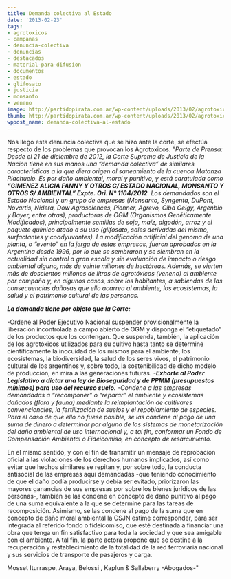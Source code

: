 ```yaml
---
title: Demanda colectiva al Estado
date: '2013-02-23'
tags:
- agrotoxicos
- campanas
- denuncia-colectiva
- denuncias
- destacados
- material-para-difusion
- documentos
- estado
- glifosato
- justicia
- monsanto
- veneno
image: http://partidopirata.com.ar/wp-content/uploads/2013/02/agrotoxicos.jpg
thumb: http://partidopirata.com.ar/wp-content/uploads/2013/02/agrotoxicos-150x150.jpg
wppost_name: demanda-colectiva-al-estado
---
```


Nos llego esta denuncia colectiva que se hizo ante la corte, se efectúa respecto de los problemas que
provocan los Agrotoxicos.
<em>"Parte de Prensa:
Desde el 21 de diciembre de 2012, la Corte Suprema de Justicia de la Nación tiene en sus manos una “demanda colectiva” de similares características a la que diera origen al saneamiento de la cuenca Matanza Riachuelo. Es por daño ambiental, moral y punitivo, y está caratulada como <strong>“GIMENEZ ALICIA FANNY Y OTROS C/ ESTADO NACIONAL, MONSANTO Y OTROS S/ AMBIENTAL” Expte. Ori. N° 1164/2012</strong>. Los demandados son el Estado Nacional y un grupo de empresas (Monsanto, Syngenta, DuPont, Novartis, Nidera, Dow Agrosciences, Pionner, Agrevo, Ciba Geigy, Argenbio y Bayer, entre otras), productoras de OGM
(Organismos Genéticamente Modificados), principalmente semillas de soja, maíz, algodón, arroz y el paquete químico atado a su uso (glifosato, sales derivadas del mismo, surfactantes y coadyuvantes).
La modificación artificial del genoma de una planta, o “evento” en la jerga de estas empresas, fueron aprobados en la Argentina desde 1996, por lo que se sembraron y se siembran en la actualidad sin control a gran escala y sin evaluación de impacto o riesgo ambiental alguno, más de veinte millones de hectáreas. Además, se vierten más de doscientos millones de litros de agrotóxicos (veneno) al ambiente por campaña y, en algunos casos, sobre los habitantes, a sabiendas de las consecuencias dañosas que ello acarrea al ambiente, los ecosistemas, la salud y el patrimonio cultural de las personas.</em>

<em>
<strong>La demanda tiene por objeto que la Corte:</strong></em>

-Ordene al Poder Ejecutivo Nacional suspender provisionalmente la liberación incontrolada a campo abierto de OGM y disponga el “etiquetado” de los productos que los contengan. Que suspenda, también, la aplicación de los agrotóxicos utilizados para su cultivo hasta tanto se determine científicamente la inocuidad de los mismos para el ambiente, los ecosistemas, la biodiversidad, la salud de los seres vivos, el patrimonio cultural de los argentinos y, sobre todo, la sostenibilidad de dicho modelo de producción, en mira a las generaciones futuras.
<em>
<strong>-Exhorte al Poder Legislativo a dictar una ley de Bioseguridad y de PPMM (presupuestos mínimos) para</strong>
<strong> uso del recurso suelo.</strong></em>
<em>
-Condene a las empresas demandadas a “recomponer” o “reparar” el ambiente y ecosistemas dañados (flora y fauna) mediante la reimplantación de cultivares convencionales, la fertilización de suelos y el repoblamiento de especies. Para el caso de que ello no fuese posible, se las condene al pago de una suma de dinero a determinar por alguno de los sistemas de monetarización del daño ambiental de uso internacional y, a tal fin, conformar un Fondo de Compensación Ambiental o Fideicomiso, en concepto de resarcimiento.</em>

En el mismo sentido, y con el fin de transmitir un mensaje de reprobación oficial a las violaciones de los derechos humanos implicados, así como evitar que hechos similares se repitan y, por sobre todo, la conducta antisocial de las empresas aquí demandadas -que teniendo conocimiento de que el daño podía producirse y debía ser evitado, priorizaron las mayores ganancias de sus empresas por sobre los bienes jurídicos de las personas-, también se las condene en concepto de daño punitivo al pago de una
suma equivalente a la que se determine para las tareas de recomposición.
Asimismo, se las condene al pago de la suma que en concepto de daño moral ambiental la CSJN estime corresponder, para ser integrada al referido fondo o fideicomiso, que esté destinada a financiar una obra que tenga un fin satisfactivo para toda la sociedad y que sea amigable con el ambiente. A tal fin, la parte actora propone que se destine a la recuperación y restablecimiento de la totalidad de la red ferroviaria nacional y sus servicios de transporte de pasajeros y carga.

Mosset Iturraspe, Araya, Belossi , Kaplun &amp; Sallaberry -Abogados-"
